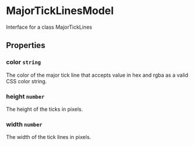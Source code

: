 # MajorTickLinesModel

Interface for a class MajorTickLines

## Properties

### color `string`

The color of the major tick line that accepts value in hex and rgba as a valid CSS color string.

### height `number`

The height of the ticks in pixels.

### width `number`

The width of the tick lines in pixels.
